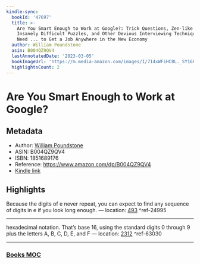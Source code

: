 ```yaml
---
kindle-sync:
  bookId: '47697'
  title: >-
    Are You Smart Enough to Work at Google?: Trick Questions, Zen-like Riddles,
    Insanely Difficult Puzzles, and Other Devious Interviewing Techniques You
    Need ... to Get a Job Anywhere in the New Economy
  author: William Poundstone
  asin: B004QZ9QV4
  lastAnnotatedDate: '2023-03-05'
  bookImageUrl: 'https://m.media-amazon.com/images/I/714xWFiHC8L._SY160.jpg'
  highlightsCount: 2
---
```

# Are You Smart Enough to Work at Google?
## Metadata
* Author: [William Poundstone](https://www.amazon.comundefined)
* ASIN: B004QZ9QV4
* ISBN: 1851689176
* Reference: https://www.amazon.com/dp/B004QZ9QV4
* [Kindle link](kindle://book?action=open&asin=B004QZ9QV4)

## Highlights
Because the digits of e never repeat, you can expect to find any sequence of digits in e if you look long enough. — location: [493](kindle://book?action=open&asin=B004QZ9QV4&location=493) ^ref-24995

---
hexadecimal notation. That’s base 16, using the standard digits 0 through 9 plus the letters A, B, C, D, E, and F — location: [2312](kindle://book?action=open&asin=B004QZ9QV4&location=2312) ^ref-63030

---
### [Books MOC](Books%20MOC.md)